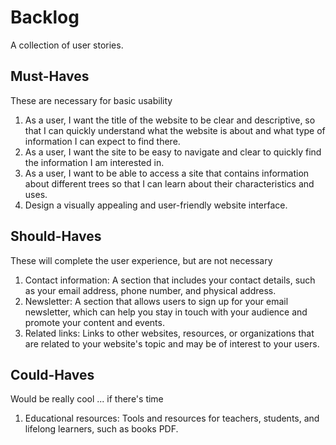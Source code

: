# Backlog

A collection of user stories.

## Must-Haves

These are necessary for basic usability

1. As a user, I want the title of the website to be clear and descriptive, so
   that I can quickly understand what the website is about and what type of
   information I can expect to find there.
2. As a user, I want the site to be easy to navigate and clear to quickly find
   the information I am interested in.
3. As a user, I want to be able to access a site that contains information about
   different trees so that I can learn about their characteristics and uses.
4. Design a visually appealing and user-friendly website interface.

## Should-Haves

These will complete the user experience, but are not necessary

1. Contact information: A section that includes your contact details, such as
   your email address, phone number, and physical address.
2. Newsletter: A section that allows users to sign up for your email newsletter,
   which can help you stay in touch with your audience and promote your content
   and events.
3. Related links: Links to other websites, resources, or organizations that are
   related to your website's topic and may be of interest to your users.

## Could-Haves

Would be really cool ... if there's time

1. Educational resources: Tools and resources for teachers, students, and
   lifelong learners, such as books PDF.
